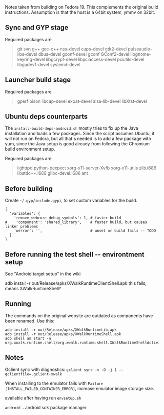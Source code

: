 Notes taken from building on Fedora 19. This complements the original build instructions. Assumption is that the host is a 64bit system, ymmv on 32bit.

## Sync and GYP stage

Required packages are
> git svn g++ gcc-c++ nss-devel cups-devel gtk2-devel pulseaudio-libs-devel dbus-devel gconf-devel gconf GConf2-devel libgnome-keyring-devel libgcrypt-devel libpciaccess-devel pciutils-devel libgudev1-devel systemd-devel

## Launcher build stage

Required packages are
> gperf bison libcap-devel expat-devel alsa-lib-devel libXtst-devel

## Ubuntu deps counterparts

The `install-build-deps-android.sh` mostly tries to fix up the Java installation and loads a few packages. Since the script assumes Ubuntu, it will not run on Fedora, but all that's needed is to add a few package with yum, since the Java setup is good already from following the Chromium build environment setup.

Required packages are
> lighttpd python-pexpect xorg-x11-server-Xvfb xorg-x11-utils zlib.i686 libstdc++.i686 glibc-devel.i686 ant

## Before building

Create `~/.gyp/include.gypi`, to set custom variables for the build.

```
{
  'variables': {
    'remove_webcore_debug_symbols': 1, # faster build
#    'component': 'shared_library',    # faster build, but causes linker problems
    'werror': '',                      # unset or build fails -- TODO 
  }
}
```

## Before running the test shell -- environtment setup

See "Android target setup" in the wiki

adb install -r out/Release/apks/XWalkRuntimeClientShell.apk 
this fails, means XWalkRuntimeShell?

## Running

The commands on the original website are outdated as components have been renamed. Use this:
```
adb install -r out/Release/apks/XWalkRuntimeLib.apk 
adb install -r out/Release/apks/XWalkRuntimeShell.apk
adb shell am start -n org.xwalk.runtime.shell/org.xwalk.runtime.shell.XWalkRuntimeShellActivity
```

## Notes

Gclient sync with diagnostics: `gclient sync -v -D -j 1 --gclientfile=.gclient-xwalk`

When installing to the emulator fails with `Failure [INSTALL_FAILED_CONTAINER_ERROR]`, increase emulator image storage size.

available after having run `envsetup.sh`

`android` .. android sdk package manager
